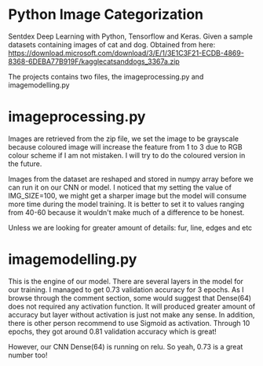 # Python Image Categorization

Sentdex Deep Learning with Python, Tensorflow and Keras. Given a sample datasets containing images of cat and dog. Obtained from here: https://download.microsoft.com/download/3/E/1/3E1C3F21-ECDB-4869-8368-6DEBA77B919F/kagglecatsanddogs_3367a.zip

The projects contains two files, the imageprocessing.py and imagemodelling.py
# imageprocessing.py

Images are retrieved from the zip file, we set the image to be grayscale because coloured image will increase the feature from 1 to 3 due to RGB colour scheme if I am not mistaken. I will try to do the coloured version in the future.

Images from the dataset are reshaped and stored in numpy array before we can run it on our CNN or model. I noticed that my setting the value of IMG_SIZE=100, we might get a sharper image but the model will consume more time during the model training. It is better to set it to values ranging from 40-60 because it wouldn't make much of a difference to be honest.

Unless we are looking for greater amount of details: fur, line, edges and etc
# imagemodelling.py

This is the engine of our model. There are several layers in the model for our training. I managed to get 0.73 validation accuracy for 3 epochs. As I browse through the comment section, some would suggest that Dense(64) does not required any activation function. It will produced greater amount of accuracy but layer without activation is just not make any sense. In addition, there is other person recommend to use Sigmoid as activation. Through 10 epochs, they got around 0.81 validation accuracy which is great!

However, our CNN Dense(64) is running on relu. So yeah, 0.73 is a great number too!

